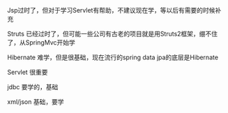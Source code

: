 
Jsp过时了，但对于学习Servlet有帮助，不建议现在学，等以后有需要的时候补充

Struts 已经过时了，但可能一些公司有古老的项目就是用Struts2框架，绷不住了，从SpringMvc开始学

Hibernate
难学，但是很基础，现在流行的spring data jpa的底层是Hibernate

Servlet 很重要

jdbc 要学的，基础

xml/json 基础，要学